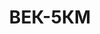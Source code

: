 ---
lang: ua
layout: featured
title: ВЕК-5КМ
max_weight: 5
icon: /assets/img/products/vek-3KM-5KM-10K.png
description: "Діапазон: 40кг... 5т</br>Висота цифри індикатора: 45мм</br>Ціна розподілу: 2кг</br>Маса вагів: 13кг</br>Довжина вагів: 540мм</br>Ціна*: 14290грн"
---